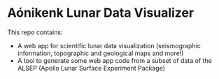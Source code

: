 # Aónikenk Lunar Data Visualizer
This repo contains:
- A web app for scientific lunar data visualization (seismographic information, topographic and geological maps and more!)
- A tool to generate some web app code from a subset of data of the ALSEP (Apollo Lunar Surface Experiment Package)

